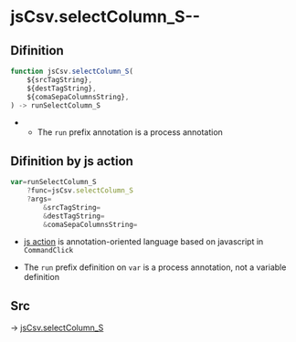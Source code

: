 # jsCsv.selectColumn_S--

## Difinition

```js.js
function jsCsv.selectColumn_S(
	${srcTagString},
	${destTagString},
	${comaSepaColumnsString},
) -> runSelectColumn_S
```

- - The `run` prefix annotation is a process annotation


## Difinition by js action

```js.js
var=runSelectColumn_S
	?func=jsCsv.selectColumn_S
	?args=
		&srcTagString=
		&destTagString=
		&comaSepaColumnsString=
```

- [js action](#) is annotation-oriented language based on javascript in `CommandClick`

- The `run` prefix definition on `var` is a process annotation, not a variable definition

## Src

-> [jsCsv.selectColumn_S](https://github.com/puutaro/CommandClick/blob/master/app/src/main/java/com/puutaro/commandclick/fragment_lib/terminal_fragment/js_interface/JsCsv.kt#L374)


